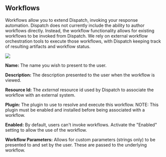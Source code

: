 ## Workflows

Workflows allow you to extend Dispatch, invoking your response automation. Dispatch does not currently include the ability to author workflows directly. Instead, the workflow functionality allows for existing workflows to be invoked from Dispatch. We rely on external workflow orchestration tools to execute those workflows, with Dispatch keeping track of resulting artifacts and workflow status.

![](/img/admin-ui-incident-workflows.png)

**Name:** The name you wish to present to the user.

**Description:** The description presented to the user when the workflow is viewed.

**Resource Id:** The _external_ resource id used by Dispatch to associate the workflow with an external system.

**Plugin:** The plugin to use to resolve and execute this workflow. NOTE: This plugin must be enabled and installed before being associated with a workflow.

**Enabled:** By default, users can't invoke workflows. Activate the "Enabled" setting to allow the use of the workflow.

**Workflow Parameters:** Allows for custom parameters (strings only) to be presented to and set by the user. These are passed to the underlying workflow.
